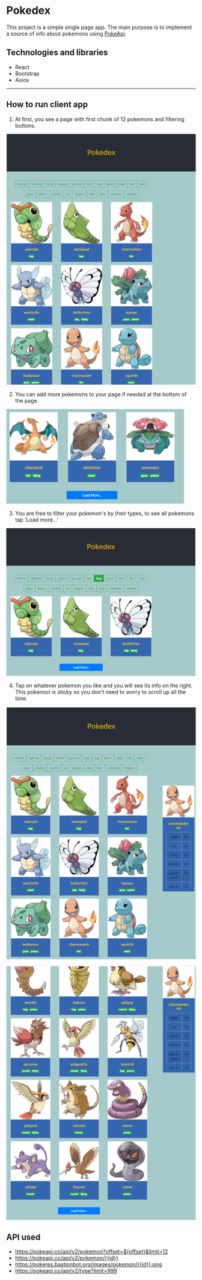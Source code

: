 # Pokedex

This project is a simple single page app. The main purpose is to implement a source of info about pokemons using [PokeApi](http://pokeapi.co/).

## Technologies and libraries

* React
* Bootstrap
* Axios

---

## How to run client app

1. At first, you see a page with first chunk of 12 pokemons and filtering buttons.

![First step](https://github.com/Chaika813/pokemon-go/blob/main/public/firstStep.PNG)

2. You can add more pokemons to your page if needed at the bottom of the page.

![Second step](https://github.com/Chaika813/pokemon-go/blob/main/public/secondStep.PNG)

3. You are free to filter your pokemon's by their types, to see all pokemons tap 'Load more...'

![Third step](https://github.com/Chaika813/pokemon-go/blob/main/public/thirdStep.PNG)

4. Tap on whatever pokemon you like and you will see its info on the right. This pokemon is sticky so you don't need to worry to scroll up all the time.

![Fourth step one](https://github.com/Chaika813/pokemon-go/blob/main/public/fourthstepOne.PNG)

![Fourth step two](https://github.com/Chaika813/pokemon-go/blob/main/public/fourthstepTwo.PNG)

## API used

* https://pokeapi.co/api/v2/pokemon?offset=${offset}&limit=12
* https://pokeapi.co/api/v2/pokemon/{{id}}
* https://pokeres.bastionbot.org/images/pokemon/{{id}}.png
* https://pokeapi.co/api/v2/type?limit=999
